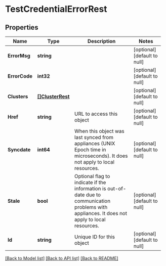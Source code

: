 # TestCredentialErrorRest

## Properties
Name | Type | Description | Notes
------------ | ------------- | ------------- | -------------
**ErrorMsg** | **string** |  | [optional] [default to null]
**ErrorCode** | **int32** |  | [optional] [default to null]
**Clusters** | [**[]ClusterRest**](ClusterRest.md) |  | [optional] [default to null]
**Href** | **string** | URL to access this object | [optional] [default to null]
**Syncdate** | **int64** | When this object was last synced from appliances (UNIX Epoch time in microseconds). It does not apply to local resources. | [optional] [default to null]
**Stale** | **bool** | Optional flag to indicate if the information is out-of-date due to communication problems with appliances. It does not apply to local resources. | [optional] [default to null]
**Id** | **string** | Unique ID for this object | [optional] [default to null]

[[Back to Model list]](../README.md#documentation-for-models) [[Back to API list]](../README.md#documentation-for-api-endpoints) [[Back to README]](../README.md)

